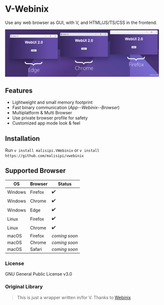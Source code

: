 # V-Webinix

Use any web browser as GUI, with V, and HTML/JS/TS/CSS in the frontend.

![ScreenShot](screenshot.png)

## Features

- Lightweight and small memory footprint
- Fast binary communication (*App--Webinix--Browser*)
- Multiplatform & Multi Browser
- Use private browser profile for safety
- Customized app mode look & feel

## Installation

Run ```v install malisipi.VWebinix``` or ```v install https://github.com/malisipi/vwebinix```

## Supported Browser

| OS | Browser | Status |
| ------ | ------ | ------ |
| Windows | Firefox | ✔️ |
| Windows | Chrome | ✔️ |
| Windows | Edge | ✔️ |
| Linux | Firefox | ✔️ |
| Linux | Chrome | ✔️ |
| macOS | Firefox | *coming soon* |
| macOS | Chrome | *coming soon* |
| macOS | Safari | *coming soon* |

### License

GNU General Public License v3.0

### Original Library

> This is just a wrapper written in/for V. Thanks to [Webinix](https://github.com/alifcommunity/webinix)
